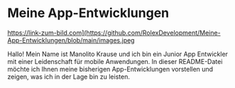 # Meine App-Entwicklungen



https://link-zum-bild.com](https://github.com/RolexDevelopment/Meine-App-Entwicklungen/blob/main/images.jpeg

Hallo! 
Mein Name ist Manolito Krause und ich bin ein Junior App Entwickler mit einer Leidenschaft für mobile Anwendungen. 
In dieser README-Datei möchte ich Ihnen meine bisherigen App-Entwicklungen vorstellen und zeigen, was ich in der Lage bin zu leisten.

